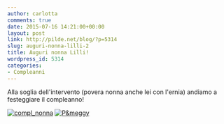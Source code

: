 ```yaml
---
author: carlotta
comments: true
date: 2015-07-16 14:21:00+00:00
layout: post
link: http://pilde.net/blog/?p=5314
slug: auguri-nonna-lilli-2
title: Auguri nonna Lilli!
wordpress_id: 5314
categories:
- Compleanni
---
```


Alla soglia dell'intervento (povera nonna anche lei con l'ernia) andiamo a festeggiare il compleanno!

[![compl_nonna](http://pilde.net/blog/wp-content/uploads/2015/09/compl_nonna.jpg)](http://pilde.net/blog/wp-content/uploads/2015/09/compl_nonna.jpg) [![P&meggy](http://pilde.net/blog/wp-content/uploads/2015/09/Pmeggy.jpg)](http://pilde.net/blog/wp-content/uploads/2015/09/Pmeggy.jpg)
